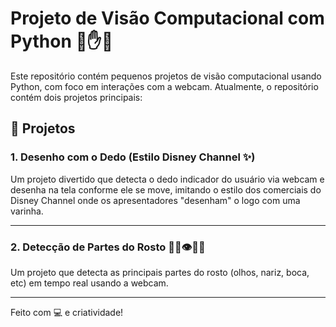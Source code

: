 # Projeto de Visão Computacional com Python 🎥✋🧠

Este repositório contém pequenos projetos de visão computacional usando Python, com foco em interações com a webcam. Atualmente, o repositório contém dois projetos principais:

## 📌 Projetos

### 1. Desenho com o Dedo (Estilo Disney Channel ✨)

Um projeto divertido que detecta o dedo indicador do usuário via webcam e desenha na tela conforme ele se move, imitando o estilo dos comerciais do Disney Channel onde os apresentadores "desenham" o logo com uma varinha.

---

### 2. Detecção de Partes do Rosto 🧑‍💻👁️👃👄

Um projeto que detecta as principais partes do rosto (olhos, nariz, boca, etc) em tempo real usando a webcam.


---

Feito com 💻 e criatividade!
